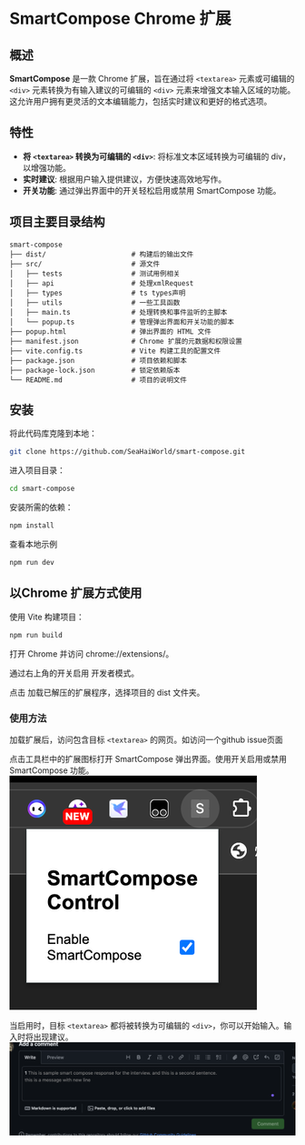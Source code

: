 # SmartCompose Chrome 扩展

## 概述

**SmartCompose** 是一款 Chrome 扩展，旨在通过将 `<textarea>` 元素或可编辑的 `<div>` 元素转换为有输入建议的可编辑的 `<div>` 元素来增强文本输入区域的功能。这允许用户拥有更灵活的文本编辑能力，包括实时建议和更好的格式选项。

## 特性

- **将 `<textarea>` 转换为可编辑的 `<div>`**: 将标准文本区域转换为可编辑的 div，以增强功能。
- **实时建议**: 根据用户输入提供建议，方便快速高效地写作。
- **开关功能**: 通过弹出界面中的开关轻松启用或禁用 SmartCompose 功能。

## 项目主要目录结构
```
smart-compose
├── dist/                     # 构建后的输出文件
├── src/                      # 源文件
│   ├── tests                 # 测试用例相关
│   ├── api                   # 处理xmlRequest
│   ├── types                 # ts types声明
│   ├── utils                 # 一些工具函数
│   ├── main.ts               # 处理转换和事件监听的主脚本
│   └── popup.ts              # 管理弹出界面和开关功能的脚本
├── popup.html                # 弹出界面的 HTML 文件
├── manifest.json             # Chrome 扩展的元数据和权限设置
├── vite.config.ts            # Vite 构建工具的配置文件
├── package.json              # 项目依赖和脚本
├── package-lock.json         # 锁定依赖版本
└── README.md                 # 项目的说明文件
```

## 安装

将此代码库克隆到本地：

```bash
git clone https://github.com/SeaHaiWorld/smart-compose.git
```
进入项目目录：

```bash
cd smart-compose
```

安装所需的依赖：

```bash
npm install
```

查看本地示例
```bash
npm run dev
```

## 以Chrome 扩展方式使用
使用 Vite 构建项目：

```bash
npm run build
```
打开 Chrome 并访问 chrome://extensions/。

通过右上角的开关启用 开发者模式。

点击 加载已解压的扩展程序，选择项目的 dist 文件夹。

### 使用方法
加载扩展后，访问包含目标 `<textarea>` 的网页。如访问一个github issue页面

点击工具栏中的扩展图标打开 SmartCompose 弹出界面。使用开关启用或禁用 SmartCompose 功能。
![alt text](image.png)


当启用时，目标 `<textarea>` 都将被转换为可编辑的 `<div>`，你可以开始输入。输入时将出现建议。
![alt text](image-1.png)

